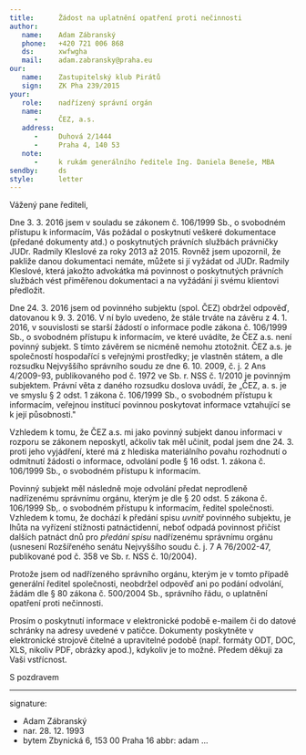 ```yaml
---
title:      Žádost na uplatnění opatření proti nečinnosti
author:
   name:    Adam Zábranský
   phone:   +420 721 006 868
   ds:      xwfwgha
   mail:    adam.zabransky@praha.eu
our:
   name:    Zastupitelský klub Pirátů
   sign:    ZK Pha 239/2015
your:
   role:    nadřízený správní orgán
   name:
      -     ČEZ, a.s.
   address:
      -     Duhová 2/1444
      -     Praha 4, 140 53
   note:   
      -     k rukám generálního ředitele Ing. Daniela Beneše, MBA
sendby:     ds
style:      letter
---
```


Vážený pane řediteli,

Dne 3. 3. 2016 jsem v souladu se zákonem č. 106/1999 Sb., o svobodném přístupu k informacím, Vás požádal o poskytnutí veškeré dokumentace (předané dokumenty atd.) o poskytnutých právních službách právničky JUDr. Radmily Kleslové za roky 2013 až 2015. Rovněž jsem upozornil, že pakliže danou dokumentaci nemáte, můžete si jí vyžádat od JUDr. Radmily Kleslové, která jakožto advokátka má povinnost o poskytnutých právních službách vést přiměřenou dokumentaci a na vyžádání ji svému klientovi předložit.

Dne 24. 3. 2016 jsem od povinného subjektu (spol. ČEZ) obdržel odpověď, datovanou k 9. 3. 2016. V ní bylo uvedeno, že stále trváte na závěru z 4. 1. 2016, v souvislosti se starší žádostí o informace podle zákona č. 106/1999 Sb., o svobodném přístupu k informacím, ve které uvádíte, že ČEZ a.s. není povinný subjekt. S tímto závěrem se nicméně nemohu ztotožnit. ČEZ a.s. je společností hospodařící s veřejnými prostředky; je vlastněn státem, a dle rozsudku Nejvyššího správního soudu ze dne 6. 10. 2009, č. j. 2 Ans 4/2009-93, publikovaného pod č. 1972 ve Sb. r. NSS č. 1/2010 je povinným subjektem. Právní věta z daného rozsudku doslova uvádí, že „ČEZ, a. s. je ve smyslu § 2 odst. 1 zákona č. 106/1999 Sb., o svobodném přístupu k informacím, veřejnou institucí povinnou po­skytovat informace vztahující se k její působnosti."

Vzhledem k tomu, že ČEZ a.s. mi jako povinný subjekt danou informaci v rozporu se zákonem neposkytl, ačkoliv tak měl učinit, podal jsem dne 24. 3. proti jeho vyjádření, které má z hlediska materiálního povahu rozhodnutí o odmítnutí žádosti o informace, odvolání podle § 16 odst. 1. zákona č. 106/1999 Sb., o svobodném přístupu k informacím. 

Povinný subjekt měl následně moje odvolání předat neprodleně nadřízenému správnímu orgánu, kterým je dle § 20 odst. 5 zákona č. 106/1999 Sb,. o svobodném přístupu k informacím, ředitel společnosti. Vzhledem k tomu, že dochází k předání spisu *uvnitř* povinného subjektu, je lhůta na vyřízení stížnosti patnáctidenní, neboť odpadá povinnost přičíst dalších patnáct dnů pro *předání spisu* nadřízenému správnímu orgánu (usnesení Rozšířeného senátu Nejvyššího soudu č. j. 7 A 76/2002-47, publikované pod č. 358 ve Sb. r. NSS č. 10/2004).

Protože jsem od nadřízeného správního orgánu, kterým je v tomto případě generální ředitel společnosti, neobdržel odpověď ani po podání odvolání, žádám dle § 80 zákona č. 500/2004 Sb., správního řádu, o uplatnění opatření proti nečinnosti. 

Prosím o poskytnutí informace v elektronické podobě e-mailem či do datové schránky na adresy uvedené v patičce. Dokumenty poskytněte v elektronické strojově čitelné a upravitelné podobě (např. formáty ODT, DOC, XLS, nikoliv PDF, obrázky apod.), kdykoliv je to možné. Předem děkuji za Vaši vstřícnost.

S pozdravem

---
signature:
  - Adam Zábranský
  - nar. 28. 12. 1993
  - bytem Zbynická 6, 153 00 Praha 16
abbr:       adam
...
